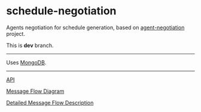 # schedule-negotiation
Agents negotiation for schedule generation, based on [agent-negotiation](https://github.com/fehu/agent-negotiation) project.

This is **dev** branch.

---

Uses [MongoDB](https://www.mongodb.org/). 

---

[API](http://fehu.github.io/schedule-negotiation/docs/dev-api/index.html)

[Message Flow Diagram](http://fehu.github.io/schedule-negotiation/docs/MessageFlow.pdf)

[Detailed Message Flow Description](docs/MessageFlowDetailed.md)
